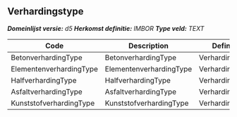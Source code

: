 ﻿## Verhardingstype

*__Domeinlijst versie:__ d5*
*__Herkomst definitie:__ IMBOR*
*__Type veld:__ TEXT*

|__Code__ |__Description__ |__Definitie__	|
|	---	|	---	|   ---	| 
| BetonverhardingType | BetonverhardingType | Verhardingstype |
| ElementenverhardingType | ElementenverhardingType | Verhardingstype |
| HalfverhardingType | HalfverhardingType | Verhardingstype |
| AsfaltverhardingType | AsfaltverhardingType | Verhardingstype |
| KunststofverhardingType | KunststofverhardingType | Verhardingstype |
